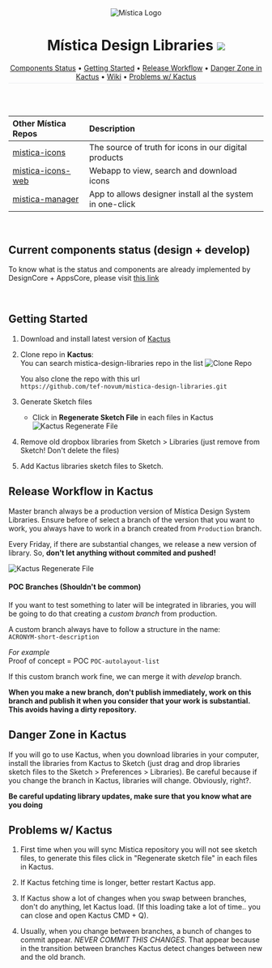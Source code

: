 <div align="center">
  <img alt="Mística Logo" src="https://i.imgur.com/3H975vE.png">
</div>
<h1 align="center">Mística Design Libraries <img src="https://img.shields.io/badge/2.2.0-ffa3a9"> </h1>

<p align="center" style="border-bottom: 1px solid #eaecef; padding-bottom: .3em;">
  <a href="#componentsStatus">Components Status</a> •
  <a href="#gettingStarted">Getting Started</a> •
  <a href="#releaseWorkflow">Release Workflow</a> •
  <a href="#dangerZone">Danger Zone in Kactus</a> •
  <a href="https://github.com/Telefonica/mistica-design-libraries/wiki">Wiki</a> •
  <a href="#problemsWithKactus">Problems w/ Kactus</a>
</p>

<br>

<br>

| Other Mística Repos | Description                                               |
| :------------------ | :-------------------------------------------------------- |
| [mistica-icons](https://github.com/Telefonica/mistica-icons)      | The source of truth for icons in our digital products |
| [mistica-icons-web](https://github.com/Telefonica/mistica-icons-web) | Webapp to view, search and download icons  |
| [mistica-manager](https://github.com/Telefonica/mistica-manager)     | App to allows designer install al the system in one-click  |

<br>

## Current components status (design + develop)  <a name="componentsStatus"></a>
To know what is the status and components are already implemented by DesignCore + AppsCore, please visit [this link](https://zpl.io/bJxDLDW)

<br>

## Getting Started <a name="gettingStarted"></a>

1. Download and install latest version of [Kactus](http://kactus.io)
2. Clone repo in **Kactus**:  
   You can search mistica-design-libraries repo in the list
   ![Clone Repo](https://i.imgur.com/iz45eLf.png)  

   You also clone the repo with this url  
   `https://github.com/tef-novum/mistica-design-libraries.git`  
3. Generate Sketch files
    + Click in **Regenerate Sketch File** in each files in Kactus
      ![Kactus Regenerate File](https://i.imgur.com/8WHdEmf.png)  
4. Remove old dropbox libraries from Sketch > Libraries (just remove from Sketch! Don't delete the files)
5. Add Kactus libraries sketch files to Sketch.



## Release Workflow in Kactus <a name="releaseWorkflow"></a>
Master branch always be a production version of Mística Design System Libraries. Ensure before of select a branch of the version that you want to work, you always have to work in a branch created from `Production` branch.

Every Friday, if there are substantial changes, we release a new version of library. So, **don't let anything without commited and pushed!**

![Kactus Regenerate File](https://i.imgur.com/frFVeUR.png)  


#### POC Branches (Shouldn't be common)
If you want to test something to later will be integrated in libraries, you will be going to do that creating a *custom branch* from production.  

A custom branch always have to follow a structure in the name:  
`ACRONYM-short-description`  

*For example*  
Proof of concept  = POC
`POC-autolayout-list`  

If this custom branch work fine, we can merge it with *develop* branch.  

**When you make a new branch, don't publish immediately, work on this branch and publish it when you consider that your work is substantial. This avoids having a dirty repository.**

## Danger Zone in Kactus <a name="dangerZone"></a>
If you will go to use Kactus, when you download libraries in your computer, install the libraries from Kactus to Sketch (just drag and drop libraries sketch files to the Sketch > Preferences > Libraries). Be careful because if you change the branch in Kactus, libraries will change. Obviously, right?.

**Be careful updating library updates, make sure that you know what are you doing**

## Problems w/ Kactus <a name="problemsWithKactus"></a>
1. First time when you will sync Mistica repository you will not see sketch files, to generate this files click in "Regenerate sketch file" in each files in Kactus.

2. If Kactus fetching time is longer, better restart Kactus app.

3. If Kactus show a lot of changes when you swap between branches, don't do anything, let Kactus load. (If this loading take a lot of time.. you can close and open Kactus CMD + Q).

4. Usually, when you change between branches, a bunch of changes to commit appear. *NEVER COMMIT THIS CHANGES*. That appear because in the transition between branches Kactus detect changes between new and the old branch.

<br>

